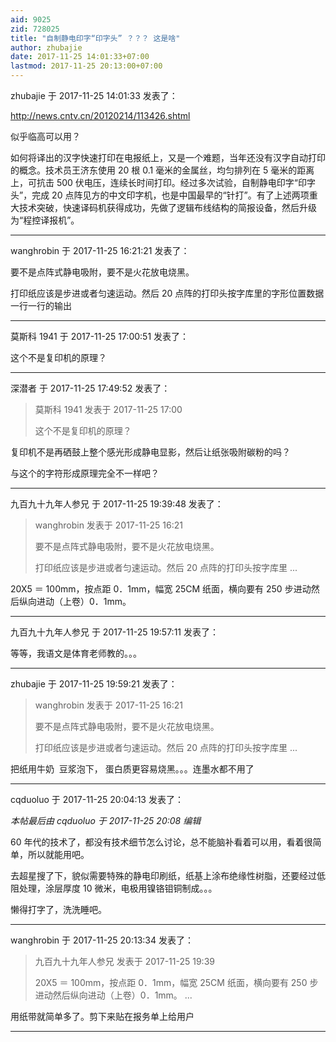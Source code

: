 ```yaml
---
aid: 9025
zid: 728025
title: "自制静电印字“印字头” ？？？ 这是啥"
author: zhubajie
date: 2017-11-25 14:01:33+07:00
lastmod: 2017-11-25 20:13:00+07:00
---
```


zhubajie 于 2017-11-25 14:01:33 发表了：

http://news.cntv.cn/20120214/113426.shtml

似乎临高可以用？

如何将译出的汉字快速打印在电报纸上，又是一个难题，当年还没有汉字自动打印的概念。技术员王济东使用 20 根 0.1 毫米的金属丝，均匀排列在 5 毫米的距离上，可抗击 500 伏电压，连续长时间打印。经过多次试验，自制静电印字“印字头”，完成 20 点阵见方的中文印字机，也是中国最早的“针打”。有了上述两项重大技术突破，快速译码机获得成功，先做了逻辑布线结构的简报设备，然后升级为“程控译报机”。

---

wanghrobin 于 2017-11-25 16:21:21 发表了：

要不是点阵式静电吸附，要不是火花放电烧黑。

打印纸应该是步进或者匀速运动。然后 20 点阵的打印头按字库里的字形位置数据一行一行的输出

---

莫斯科 1941 于 2017-11-25 17:00:51 发表了：

这个不是复印机的原理？

---

深潜者 于 2017-11-25 17:49:52 发表了：

> 莫斯科 1941 发表于 2017-11-25 17:00
>
> 这个不是复印机的原理？

复印机不是再硒鼓上整个感光形成静电显影，然后让纸张吸附碳粉的吗？

与这个的字符形成原理完全不一样吧？

---

九百九十九年人参兄 于 2017-11-25 19:39:48 发表了：

> wanghrobin 发表于 2017-11-25 16:21
>
> 要不是点阵式静电吸附，要不是火花放电烧黑。
>
> 打印纸应该是步进或者匀速运动。然后 20 点阵的打印头按字库里 ...

20X5 ＝ 100mm，按点距 0．1mm，幅宽 25CM 纸面，横向要有 250 步进动然后纵向进动（上卷）0．1mm。

---

九百九十九年人参兄 于 2017-11-25 19:57:11 发表了：

等等，我语文是体育老师教的。。。

---

zhubajie 于 2017-11-25 19:59:21 发表了：

> wanghrobin 发表于 2017-11-25 16:21
>
> 要不是点阵式静电吸附，要不是火花放电烧黑。
>
> 打印纸应该是步进或者匀速运动。然后 20 点阵的打印头按字库里 ...

把纸用牛奶&nbsp;&nbsp;豆浆泡下， 蛋白质更容易烧黑。。。连墨水都不用了

---

cqduoluo 于 2017-11-25 20:04:13 发表了：

_本帖最后由 cqduoluo 于 2017-11-25 20:08 编辑_

60 年代的技术了，都没有技术细节怎么讨论，总不能脑补看着可以用，看着很简单，所以就能用吧。

去超星搜了下，貌似需要特殊的静电印刷纸，纸基上涂布绝缘性树脂，还要经过低阻处理，涂层厚度 10 微米，电极用镍铬钼铜制成。。。

懒得打字了，洗洗睡吧。

---

wanghrobin 于 2017-11-25 20:13:34 发表了：

> 九百九十九年人参兄 发表于 2017-11-25 19:39
>
> 20X5 ＝ 100mm，按点距 0．1mm，幅宽 25CM 纸面，横向要有 250 步进动然后纵向进动（上卷）0．1mm。 ...

用纸带就简单多了。剪下来贴在报务单上给用户

---
